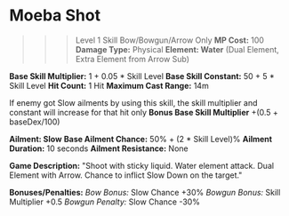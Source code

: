# __Moeba Shot__ #
>>> Level 1 Skill
Bow/Bowgun/Arrow Only
**MP Cost:** 100
**Damage Type:** Physical
**Element: Water** (Dual Element, Extra Element from Arrow Sub)

**Base Skill Multiplier:** 1 + 0.05 * Skill Level
**Base Skill Constant:** 50 + 5 * Skill Level
**Hit Count:** 1 Hit
**Maximum Cast Range:** 14m

If enemy got Slow ailments by using this skill, the skill multiplier and constant will increase for that hit only
**Bonus Base Skill Multiplier** +(0.5 + baseDex/100)

__**Ailment:** Slow__
**Base Ailment Chance:** 50% + (2 * Skill Level)%
**Ailment Duration:** 10 seconds
**Ailment Resistance:** None

**Game Description:** "Shoot with sticky liquid. Water element attack. Dual Element with Arrow. Chance to inflict Slow Down on the target."

**Bonuses/Penalties:**
*Bow Bonus:* Slow Chance +30%
*Bowgun Bonus:* Skill Multiplier +0.5
*Bowgun Penalty:* Slow Chance -30%
